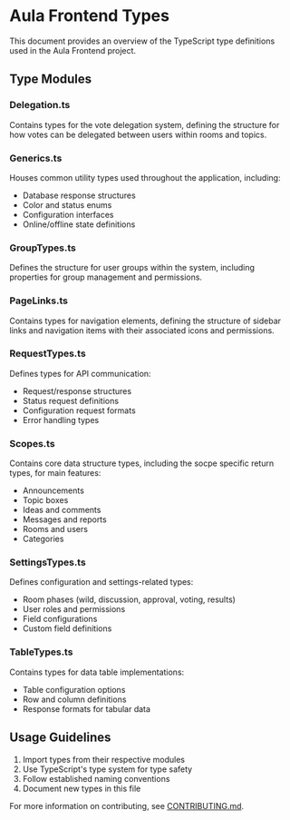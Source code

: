 # Aula Frontend Types

This document provides an overview of the TypeScript type definitions used in the Aula Frontend project.

## Type Modules

### Delegation.ts

Contains types for the vote delegation system, defining the structure for how votes can be delegated between users within rooms and topics.

### Generics.ts

Houses common utility types used throughout the application, including:

- Database response structures
- Color and status enums
- Configuration interfaces
- Online/offline state definitions

### GroupTypes.ts

Defines the structure for user groups within the system, including properties for group management and permissions.

### PageLinks.ts

Contains types for navigation elements, defining the structure of sidebar links and navigation items with their associated icons and permissions.

### RequestTypes.ts

Defines types for API communication:

- Request/response structures
- Status request definitions
- Configuration request formats
- Error handling types

### Scopes.ts

Contains core data structure types, including the socpe specific return types, for main features:

- Announcements
- Topic boxes
- Ideas and comments
- Messages and reports
- Rooms and users
- Categories

### SettingsTypes.ts

Defines configuration and settings-related types:

- Room phases (wild, discussion, approval, voting, results)
- User roles and permissions
- Field configurations
- Custom field definitions

### TableTypes.ts

Contains types for data table implementations:

- Table configuration options
- Row and column definitions
- Response formats for tabular data

## Usage Guidelines

1. Import types from their respective modules
2. Use TypeScript's type system for type safety
3. Follow established naming conventions
4. Document new types in this file

For more information on contributing, see [CONTRIBUTING.md](./CONTRIBUTING.md).
